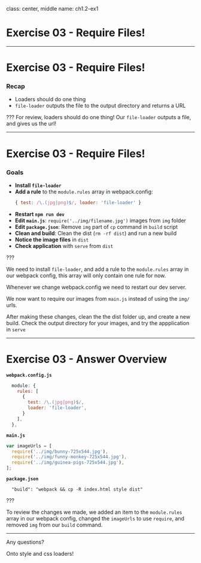 class: center, middle
name: ch1.2-ex1

# Exercise 03 - Require Files!

---

# Exercise 03 - Require Files!

### Recap

- Loaders should do one thing
- `file-loader` outputs the file to the output directory and returns a URL

???
For review, loaders should do one thing!  Our `file-loader` outputs a file, and gives us the url!

---
# Exercise 03 - Require Files!

### Goals

- **Install `file-loader`**
- **Add a rule** to the `module.rules` array in webpack.config:
    ```js
    { test: /\.(jpg|png)$/, loader: 'file-loader' }
    ```
- **Restart `npm run dev`**
- **Edit `main.js`**: `require('../img/filename.jpg')` images from `img` folder
- **Edit `package.json`**: Remove `img` part of `cp` command in `build` script
- **Clean and build**: Clean the dist (`rm -rf dist`) and run a new build
- **Notice the image files** in `dist`
- **Check application** with `serve` from `dist`

???

We need to install `file-loader`, and add a rule to the `module.rules` 
array in our webpack config, this array will only contain one rule for now.

Whenever we change webpack.config we need to restart our dev server.

We now want to require our images from `main.js` instead of using the `img/` urls.

After making these changes, clean the the dist folder up, and create a new build.  Check the output directory for your images, and try the appplication in `serve`

---

# Exercise 03 - Answer Overview

**`webpack.config.js`**

```js
  module: {
    rules: [
      {
        test: /\.(jpg|png)$/,
        loader: 'file-loader',
      }
    ],
  },
```

**`main.js`**

```js
var imageUrls = [
  require('../img/bunny-725x544.jpg'),
  require('../img/funny-monkey-725x544.jpg'),
  require('../img/guinea-pigs-725x544.jpg'),
];
```

**`package.json`**
```
  "build": "webpack && cp -R index.html style dist"
```

???

To review the changes we made, we added an item to the `module.rules` array in our webpack config, changed the `imageUrls` to use `require`, and removed `img` from our `build` command.

-------

Any questions?

Onto style and css loaders!
